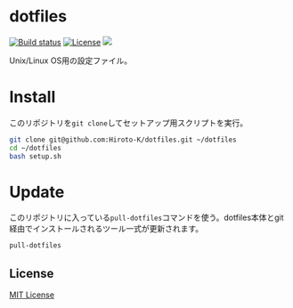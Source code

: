 # dotfiles

[![Build status](https://img.shields.io/travis/Hiroto-K/dotfiles/master.svg?style=flat-square)](https://travis-ci.org/Hiroto-K/dotfiles)
[![License](https://img.shields.io/github/license/Hiroto-K/dotfiles.svg?style=flat-square)](https://github.com/Hiroto-K/dotfiles/blob/master/LICENSE)
![](https://img.shields.io/badge/platform-OS%20X%20|%20Linux-808080.svg?style=flat-square)

Unix/Linux OS用の設定ファイル。

# Install
このリポジトリを``git clone``してセットアップ用スクリプトを実行。

```bash
git clone git@github.com:Hiroto-K/dotfiles.git ~/dotfiles
cd ~/dotfiles
bash setup.sh
```

# Update
このリポジトリに入っている``pull-dotfiles``コマンドを使う。dotfiles本体とgit経由でインストールされるツール一式が更新されます。

```bash
pull-dotfiles
```

## License
[MIT License](https://github.com/Hiroto-K/dotfiles/blob/master/LICENSE "MIT License")